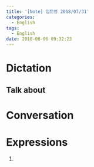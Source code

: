 ```yaml
---
title: '[Note] 입트영 2018/07/31'
categories:
  - English
tags:
  - English
date: 2018-08-06 09:32:23
---
```


# Dictation
## Talk about

# Conversation

# Expressions
1.